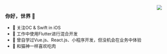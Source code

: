 <img align="right" src="https://github-readme-stats.vercel.app/api?username=CoderXLL&show_icons=true&icon_color=CE1D2D&text_color=718096&bg_color=00000000&hide_title=true&hide_border=true" />

### 你好，世界 👋

- :orange_book: 关注OC & Swift in iOS
- :hammer: 工作中使用Flutter进行混合开发
- :ram: 曾自学过Vue.js、React.js、小程序开发，但没机会在业务中体验
- :meat_on_bone: 和猫神一样喜欢吃肉
